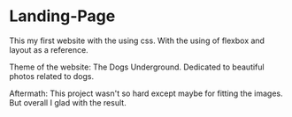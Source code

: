 # Landing-Page

This my first website with the using css. With the using of flexbox and layout as a reference.

Theme of the website: The Dogs Underground. Dedicated to beautiful photos related to dogs.

Aftermath: This project wasn't so hard except maybe for fitting the images. But overall I glad with the result.
